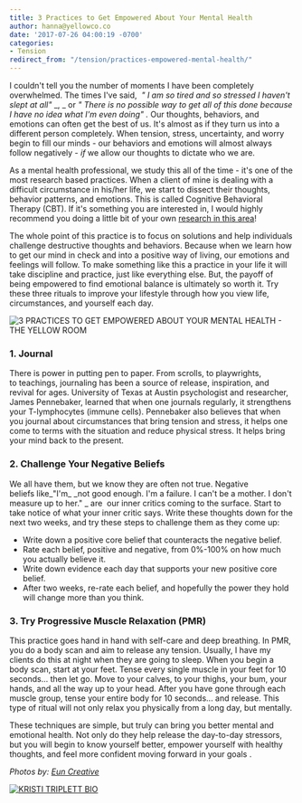 ```yaml
---
title: 3 Practices to Get Empowered About Your Mental Health
author: hanna@yellowco.co
date: '2017-07-26 04:00:19 -0700'
categories:
- Tension
redirect_from: "/tension/practices-empowered-mental-health/"
---
```


I couldn't tell you the number of moments I have been completely overwhelmed. The times I've said,  _"_ _I am so tired and so stressed I haven't slept at all"_ _, _ or _"_ _There is no possible way to get all of this done because I have no idea what I'm even doing"_ _._ Our thoughts, behaviors, and emotions can often get the best of us. It's almost as if they turn us into a different person completely. When tension, stress, uncertainty, and worry begin to fill our minds - our behaviors and emotions will almost always follow negatively - _if_ we allow our thoughts to dictate who we are.

As a mental health professional, we study this all of the time - it's one of the most research based practices. When a client of mine is dealing with a difficult circumstance in his/her life, we start to dissect their thoughts, behavior patterns, and emotions. This is called Cognitive Behavioral Therapy (CBT). If it's something you are interested in, I would highly recommend you doing a little bit of your own [research in this area](https://www.beckinstitute.org/get-informed/what-is-cognitive-therapy/)! 

The whole point of this practice is to focus on solutions and help individuals challenge destructive thoughts and behaviors. Because when we learn how to get our mind in check and into a positive way of living, our emotions and feelings will follow. To make something like this a practice in your life it will take discipline and practice, just like everything else. But, the payoff of being empowered to find emotional balance is ultimately so worth it. Try these three rituals to improve your lifestyle through how you view life, circumstances, and yourself each day.

![3 PRACTICES TO GET EMPOWERED ABOUT YOUR MENTAL HEALTH - THE YELLOW ROOM](https://s3.amazonaws.com/yellow-files/blog/2017/07/Julien-YellowTension-368.jpg)

### **1\. Journal**

There is power in putting pen to paper. From scrolls, to playwrights, to teachings, journaling has been a source of release, inspiration, and revival for ages. University of Texas at Austin psychologist and researcher, James Pennebaker, learned that when one journals regularly, it strengthens your T-lymphocytes (immune cells). Pennebaker also believes that when you journal about circumstances that bring tension and stress, it helps one come to terms with the situation and reduce physical stress. It helps bring your mind back to the present.

### **2\. Challenge Your Negative Beliefs**

We all have them, but we know they are often not true. Negative beliefs like_"I'm_ _not good enough. I'm a failure. I can't be a mother. I don't measure up to her." _ are  our inner critics coming to the surface. Start to take notice of what your inner critic says. Write these thoughts down for the next two weeks, and try these steps to challenge them as they come up:

*   Write down a positive core belief that counteracts the negative belief.
*   Rate each belief, positive and negative, from 0%-100% on how much you actually believe it.
*   Write down evidence each day that supports your new positive core belief.
*   After two weeks, re-rate each belief, and hopefully the power they hold will change more than you think.

### 3\. Try **Progressive Muscle Relaxation (PMR)**

This practice goes hand in hand with self-care and deep breathing. In PMR, you do a body scan and aim to release any tension. Usually, I have my clients do this at night when they are going to sleep. When you begin a body scan, start at your feet. Tense every single muscle in your feet for 10 seconds... then let go. Move to your calves, to your thighs, your bum, your hands, and all the way up to your head. After you have gone through each muscle group, tense your entire body for 10 seconds... and release. This type of ritual will not only relax you physically from a long day, but mentally.

These techniques are simple, but truly can bring you better mental and emotional health. Not only do they help release the day-to-day stressors, but you will begin to know yourself better, empower yourself with healthy thoughts, and feel more confident moving forward in your goals .

_Photos by: [Eun Creative](http://www.euncreative.com/)_

[![KRISTI TRIPLETT BIO](https://s3.amazonaws.com/yellow-files/blog/2017/05/KRISTI-TRIPLETT-BIO.jpg)](https://www.instagram.com/kristitriplett/)
